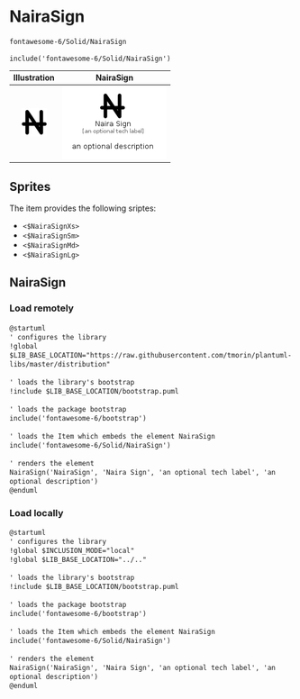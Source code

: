 # NairaSign


```text
fontawesome-6/Solid/NairaSign
```

```text
include('fontawesome-6/Solid/NairaSign')
```



| Illustration | NairaSign |
| :---: | :---: |
| ![illustration for Illustration](../../fontawesome-6/Solid/NairaSign.png) | ![illustration for NairaSign](../../fontawesome-6/Solid/NairaSign.Local.png) |



## Sprites
The item provides the following sriptes:

- `<$NairaSignXs>`
- `<$NairaSignSm>`
- `<$NairaSignMd>`
- `<$NairaSignLg>`





## NairaSign

### Load remotely
```plantuml
@startuml
' configures the library
!global $LIB_BASE_LOCATION="https://raw.githubusercontent.com/tmorin/plantuml-libs/master/distribution"

' loads the library's bootstrap
!include $LIB_BASE_LOCATION/bootstrap.puml

' loads the package bootstrap
include('fontawesome-6/bootstrap')

' loads the Item which embeds the element NairaSign
include('fontawesome-6/Solid/NairaSign')

' renders the element
NairaSign('NairaSign', 'Naira Sign', 'an optional tech label', 'an optional description')
@enduml
```

### Load locally
```plantuml
@startuml
' configures the library
!global $INCLUSION_MODE="local"
!global $LIB_BASE_LOCATION="../.."

' loads the library's bootstrap
!include $LIB_BASE_LOCATION/bootstrap.puml

' loads the package bootstrap
include('fontawesome-6/bootstrap')

' loads the Item which embeds the element NairaSign
include('fontawesome-6/Solid/NairaSign')

' renders the element
NairaSign('NairaSign', 'Naira Sign', 'an optional tech label', 'an optional description')
@enduml
```

